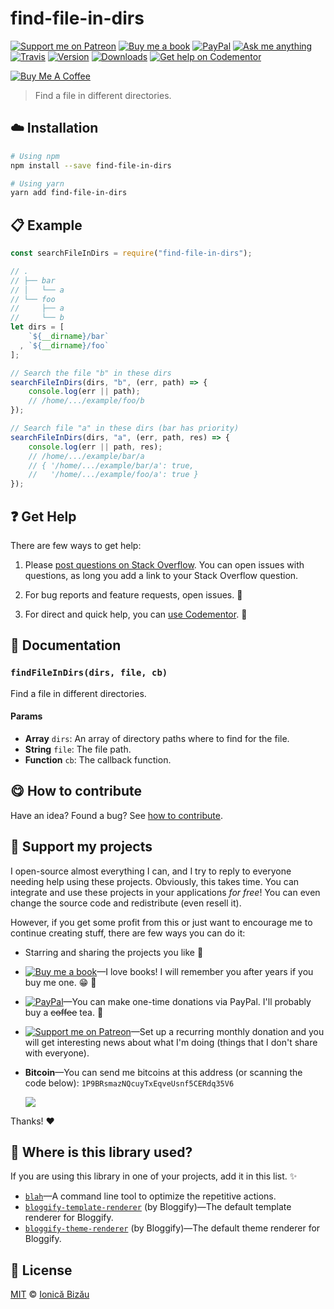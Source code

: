 <!-- Please do not edit this file. Edit the `blah` field in the `package.json` instead. If in doubt, open an issue. -->


# find-file-in-dirs

 [![Support me on Patreon][badge_patreon]][patreon] [![Buy me a book][badge_amazon]][amazon] [![PayPal][badge_paypal_donate]][paypal-donations] [![Ask me anything](https://img.shields.io/badge/ask%20me-anything-1abc9c.svg)](https://github.com/IonicaBizau/ama) [![Travis](https://img.shields.io/travis/IonicaBizau/find-file-in-dirs.svg)](https://travis-ci.org/IonicaBizau/find-file-in-dirs/) [![Version](https://img.shields.io/npm/v/find-file-in-dirs.svg)](https://www.npmjs.com/package/find-file-in-dirs) [![Downloads](https://img.shields.io/npm/dt/find-file-in-dirs.svg)](https://www.npmjs.com/package/find-file-in-dirs) [![Get help on Codementor](https://cdn.codementor.io/badges/get_help_github.svg)](https://www.codementor.io/johnnyb?utm_source=github&utm_medium=button&utm_term=johnnyb&utm_campaign=github)

<a href="https://www.buymeacoffee.com/H96WwChMy" target="_blank"><img src="https://www.buymeacoffee.com/assets/img/custom_images/yellow_img.png" alt="Buy Me A Coffee"></a>

> Find a file in different directories.

## :cloud: Installation

```sh
# Using npm
npm install --save find-file-in-dirs

# Using yarn
yarn add find-file-in-dirs
```


## :clipboard: Example



```js
const searchFileInDirs = require("find-file-in-dirs");

// .
// ├── bar
// │   └── a
// └── foo
//     ├── a
//     └── b
let dirs = [
    `${__dirname}/bar`
  , `${__dirname}/foo`
];

// Search the file "b" in these dirs
searchFileInDirs(dirs, "b", (err, path) => {
    console.log(err || path);
    // /home/.../example/foo/b
});

// Search file "a" in these dirs (bar has priority)
searchFileInDirs(dirs, "a", (err, path, res) => {
    console.log(err || path, res);
    // /home/.../example/bar/a
    // { '/home/.../example/bar/a': true,
    //   '/home/.../example/foo/a': true }
});
```



## :question: Get Help

There are few ways to get help:

 1. Please [post questions on Stack Overflow](https://stackoverflow.com/questions/ask). You can open issues with questions, as long you add a link to your Stack Overflow question.
 2. For bug reports and feature requests, open issues. :bug:

 3. For direct and quick help, you can [use Codementor](https://www.codementor.io/johnnyb). :rocket:



## :memo: Documentation


### `findFileInDirs(dirs, file, cb)`
Find a file in different directories.

#### Params

- **Array** `dirs`: An array of directory paths where to find for the file.
- **String** `file`: The file path.
- **Function** `cb`: The callback function.



## :yum: How to contribute
Have an idea? Found a bug? See [how to contribute][contributing].


## :sparkling_heart: Support my projects

I open-source almost everything I can, and I try to reply to everyone needing help using these projects. Obviously,
this takes time. You can integrate and use these projects in your applications *for free*! You can even change the source code and redistribute (even resell it).

However, if you get some profit from this or just want to encourage me to continue creating stuff, there are few ways you can do it:


 - Starring and sharing the projects you like :rocket:
 - [![Buy me a book][badge_amazon]][amazon]—I love books! I will remember you after years if you buy me one. :grin: :book:
 - [![PayPal][badge_paypal]][paypal-donations]—You can make one-time donations via PayPal. I'll probably buy a ~~coffee~~ tea. :tea:
 - [![Support me on Patreon][badge_patreon]][patreon]—Set up a recurring monthly donation and you will get interesting news about what I'm doing (things that I don't share with everyone).
 - **Bitcoin**—You can send me bitcoins at this address (or scanning the code below): `1P9BRsmazNQcuyTxEqveUsnf5CERdq35V6`

    ![](https://i.imgur.com/z6OQI95.png)


Thanks! :heart:


## :dizzy: Where is this library used?
If you are using this library in one of your projects, add it in this list. :sparkles:


 - [`blah`](https://github.com/IonicaBizau/blah)—A command line tool to optimize the repetitive actions.
 - [`bloggify-template-renderer`](https://github.com/Bloggify/template-renderer#readme) (by Bloggify)—The default template renderer for Bloggify.
 - [`bloggify-theme-renderer`](https://github.com/Bloggify/theme-renderer#readme) (by Bloggify)—The default theme renderer for Bloggify.

## :scroll: License

[MIT][license] © [Ionică Bizău][website]


[badge_patreon]: https://ionicabizau.github.io/badges/patreon.svg
[badge_amazon]: https://ionicabizau.github.io/badges/amazon.svg
[badge_paypal]: https://ionicabizau.github.io/badges/paypal.svg
[badge_paypal_donate]: https://ionicabizau.github.io/badges/paypal_donate.svg

[patreon]: https://www.patreon.com/ionicabizau
[amazon]: http://amzn.eu/hRo9sIZ
[paypal-donations]: https://www.paypal.com/cgi-bin/webscr?cmd=_s-xclick&hosted_button_id=RVXDDLKKLQRJW

[license]: http://showalicense.com/?fullname=Ionic%C4%83%20Biz%C4%83u%20%3Cbizauionica%40gmail.com%3E%20(https%3A%2F%2Fionicabizau.net)&year=2016#license-mit
[website]: https://ionicabizau.net
[contributing]: /CONTRIBUTING.md
[docs]: /DOCUMENTATION.md
